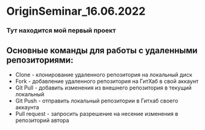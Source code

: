 # OriginSeminar_16.06.2022
### Тут находится мой первый проект
## Основные команды для работы с удаленными репозиториями:
* Clone - клонирование удаленного репозитория на локальный диск
* Fork - добавление удаленного репозитория на ГитХаб в свой аккаунт
* Git Pull - добавить изменения из внешнего репозитория в текущий локальный
* Git Push - отправить локальный репозитории в Гитхаб своего аккаунта
* Pull request - запросить разрешение на несение изменения в репозиторий автора